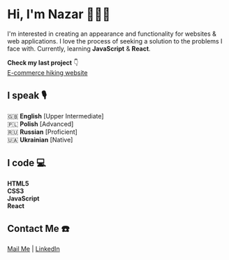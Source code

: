 # Hi, I'm Nazar 🙋🏻‍♂️

I'm interested in creating an appearance and functionality for websites & web applications. I love the process of seeking a solution to the problems I face with. Currently, learning **JavaScript** & **React**.

**Check my last project** 👇
<br>
[E-commerce hiking website][link_project]

## I speak 🎙

🇬🇧 **English** [Upper Intermediate]
<br>
🇵🇱 **Polish** [Advanced]
<br>
🇷🇺 **Russian** [Proficient]
<br>
🇺🇦 **Ukrainian** [Native]

## I code 💻

**HTML5**
<br>
**CSS3**
<br>
**JavaScript**
<br>
**React**

## Contact Me ☎️

[Mail Me][link_mail] | [LinkedIn][link_linkedin]

<!-- Links -->
[link_project]: https://github.com/LiberViator/ecommerce-website
[link_mail]: mailto:nazar.poplavsky@gmail.com
[link_linkedin]: https://www.linkedin.com/in/npko/
